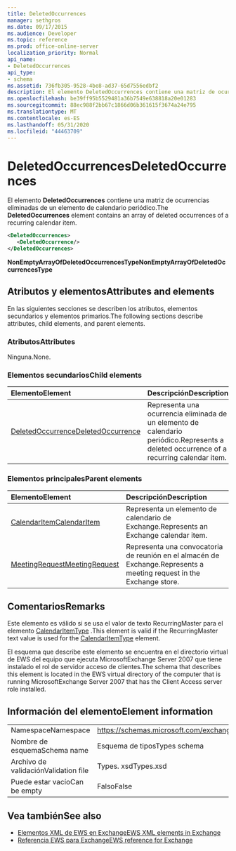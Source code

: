 ```yaml
---
title: DeletedOccurrences
manager: sethgros
ms.date: 09/17/2015
ms.audience: Developer
ms.topic: reference
ms.prod: office-online-server
localization_priority: Normal
api_name:
- DeletedOccurrences
api_type:
- schema
ms.assetid: 736fb305-9528-4be8-ad37-65d7556edbf2
description: El elemento DeletedOccurrences contiene una matriz de ocurrencias eliminadas de un elemento de calendario periódico.
ms.openlocfilehash: be39ff95b5529481a36b7549e638818a20e01283
ms.sourcegitcommit: 88ec988f2bb67c1866d06b361615f3674a24e795
ms.translationtype: MT
ms.contentlocale: es-ES
ms.lasthandoff: 05/31/2020
ms.locfileid: "44463709"
---
```

# <a name="deletedoccurrences"></a><span data-ttu-id="55c33-103">DeletedOccurrences</span><span class="sxs-lookup"><span data-stu-id="55c33-103">DeletedOccurrences</span></span>

<span data-ttu-id="55c33-104">El elemento **DeletedOccurrences** contiene una matriz de ocurrencias eliminadas de un elemento de calendario periódico.</span><span class="sxs-lookup"><span data-stu-id="55c33-104">The **DeletedOccurrences** element contains an array of deleted occurrences of a recurring calendar item.</span></span> 
  
```xml
<DeletedOccurrences>
   <DeletedOccurrence/>
</DeletedOccurrences>
```

 <span data-ttu-id="55c33-105">**NonEmptyArrayOfDeletedOccurrencesType**</span><span class="sxs-lookup"><span data-stu-id="55c33-105">**NonEmptyArrayOfDeletedOccurrencesType**</span></span>
## <a name="attributes-and-elements"></a><span data-ttu-id="55c33-106">Atributos y elementos</span><span class="sxs-lookup"><span data-stu-id="55c33-106">Attributes and elements</span></span>

<span data-ttu-id="55c33-107">En las siguientes secciones se describen los atributos, elementos secundarios y elementos primarios.</span><span class="sxs-lookup"><span data-stu-id="55c33-107">The following sections describe attributes, child elements, and parent elements.</span></span>
  
### <a name="attributes"></a><span data-ttu-id="55c33-108">Atributos</span><span class="sxs-lookup"><span data-stu-id="55c33-108">Attributes</span></span>

<span data-ttu-id="55c33-109">Ninguna.</span><span class="sxs-lookup"><span data-stu-id="55c33-109">None.</span></span>
  
### <a name="child-elements"></a><span data-ttu-id="55c33-110">Elementos secundarios</span><span class="sxs-lookup"><span data-stu-id="55c33-110">Child elements</span></span>

|<span data-ttu-id="55c33-111">**Elemento**</span><span class="sxs-lookup"><span data-stu-id="55c33-111">**Element**</span></span>|<span data-ttu-id="55c33-112">**Descripción**</span><span class="sxs-lookup"><span data-stu-id="55c33-112">**Description**</span></span>|
|:-----|:-----|
|[<span data-ttu-id="55c33-113">DeletedOccurrence</span><span class="sxs-lookup"><span data-stu-id="55c33-113">DeletedOccurrence</span></span>](deletedoccurrence.md) <br/> |<span data-ttu-id="55c33-114">Representa una ocurrencia eliminada de un elemento de calendario periódico.</span><span class="sxs-lookup"><span data-stu-id="55c33-114">Represents a deleted occurrence of a recurring calendar item.</span></span>  <br/> |
   
### <a name="parent-elements"></a><span data-ttu-id="55c33-115">Elementos principales</span><span class="sxs-lookup"><span data-stu-id="55c33-115">Parent elements</span></span>

|<span data-ttu-id="55c33-116">**Elemento**</span><span class="sxs-lookup"><span data-stu-id="55c33-116">**Element**</span></span>|<span data-ttu-id="55c33-117">**Descripción**</span><span class="sxs-lookup"><span data-stu-id="55c33-117">**Description**</span></span>|
|:-----|:-----|
|[<span data-ttu-id="55c33-118">CalendarItem</span><span class="sxs-lookup"><span data-stu-id="55c33-118">CalendarItem</span></span>](calendaritem.md) <br/> |<span data-ttu-id="55c33-119">Representa un elemento de calendario de Exchange.</span><span class="sxs-lookup"><span data-stu-id="55c33-119">Represents an Exchange calendar item.</span></span>  <br/> |
|[<span data-ttu-id="55c33-120">MeetingRequest</span><span class="sxs-lookup"><span data-stu-id="55c33-120">MeetingRequest</span></span>](meetingrequest.md) <br/> |<span data-ttu-id="55c33-121">Representa una convocatoria de reunión en el almacén de Exchange.</span><span class="sxs-lookup"><span data-stu-id="55c33-121">Represents a meeting request in the Exchange store.</span></span>  <br/> |
   
## <a name="remarks"></a><span data-ttu-id="55c33-122">Comentarios</span><span class="sxs-lookup"><span data-stu-id="55c33-122">Remarks</span></span>

<span data-ttu-id="55c33-123">Este elemento es válido si se usa el valor de texto RecurringMaster para el elemento [CalendarItemType](calendaritemtype.md) .</span><span class="sxs-lookup"><span data-stu-id="55c33-123">This element is valid if the RecurringMaster text value is used for the [CalendarItemType](calendaritemtype.md) element.</span></span> 
  
<span data-ttu-id="55c33-124">El esquema que describe este elemento se encuentra en el directorio virtual de EWS del equipo que ejecuta MicrosoftExchange Server 2007 que tiene instalado el rol de servidor acceso de clientes.</span><span class="sxs-lookup"><span data-stu-id="55c33-124">The schema that describes this element is located in the EWS virtual directory of the computer that is running MicrosoftExchange Server 2007 that has the Client Access server role installed.</span></span>
  
## <a name="element-information"></a><span data-ttu-id="55c33-125">Información del elemento</span><span class="sxs-lookup"><span data-stu-id="55c33-125">Element information</span></span>

|||
|:-----|:-----|
|<span data-ttu-id="55c33-126">Namespace</span><span class="sxs-lookup"><span data-stu-id="55c33-126">Namespace</span></span>  <br/> |https://schemas.microsoft.com/exchange/services/2006/types  <br/> |
|<span data-ttu-id="55c33-127">Nombre de esquema</span><span class="sxs-lookup"><span data-stu-id="55c33-127">Schema name</span></span>  <br/> |<span data-ttu-id="55c33-128">Esquema de tipos</span><span class="sxs-lookup"><span data-stu-id="55c33-128">Types schema</span></span>  <br/> |
|<span data-ttu-id="55c33-129">Archivo de validación</span><span class="sxs-lookup"><span data-stu-id="55c33-129">Validation file</span></span>  <br/> |<span data-ttu-id="55c33-130">Types. xsd</span><span class="sxs-lookup"><span data-stu-id="55c33-130">Types.xsd</span></span>  <br/> |
|<span data-ttu-id="55c33-131">Puede estar vacío</span><span class="sxs-lookup"><span data-stu-id="55c33-131">Can be empty</span></span>  <br/> |<span data-ttu-id="55c33-132">Falso</span><span class="sxs-lookup"><span data-stu-id="55c33-132">False</span></span>  <br/> |
   
## <a name="see-also"></a><span data-ttu-id="55c33-133">Vea también</span><span class="sxs-lookup"><span data-stu-id="55c33-133">See also</span></span>

- [<span data-ttu-id="55c33-134">Elementos XML de EWS en Exchange</span><span class="sxs-lookup"><span data-stu-id="55c33-134">EWS XML elements in Exchange</span></span>](ews-xml-elements-in-exchange.md)  
- [<span data-ttu-id="55c33-135">Referencia EWS para Exchange</span><span class="sxs-lookup"><span data-stu-id="55c33-135">EWS reference for Exchange</span></span>](ews-reference-for-exchange.md)

